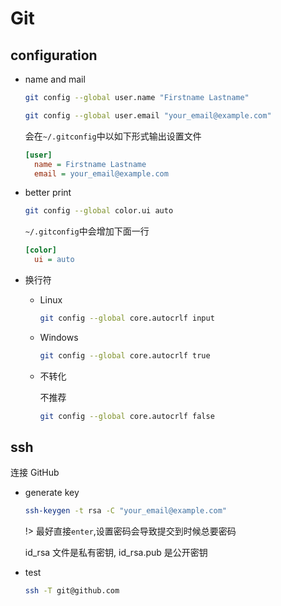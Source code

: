 # Git

## configuration

- name and mail

  ```bash
  git config --global user.name "Firstname Lastname"

  git config --global user.email "your_email@example.com"​​
  ```

  会在`~/.gitconfig`中以如下形式输出设置文件

  ```ini
  ​​[user]
    name = Firstname Lastname
    email = your_email@example.com​​
  ```

- better print

  ```bash
  git config --global color.ui auto​​
  ```

  `~/.gitconfig`中会增加下面一行

  ```ini
  ​​[color]
    ui = auto​​
  ```

- 换行符

  - Linux

    ```bash
    git config --global core.autocrlf input
    ```

  - Windows

    ```bash
    git config --global core.autocrlf true
    ```

  - 不转化

    不推荐

    ```bash
    git config --global core.autocrlf false
    ```

## ssh

连接 GitHub

- generate key

  ```bash
  ssh-keygen -t rsa -C "your_email@example.com"
  ```

  !> 最好直接`enter`,设置密码会导致提交到时候总要密码

  id_rsa 文件是私有密钥, id_rsa.pub 是公开密钥

- test

  ```bash
  ssh -T git@github.com
  ```

